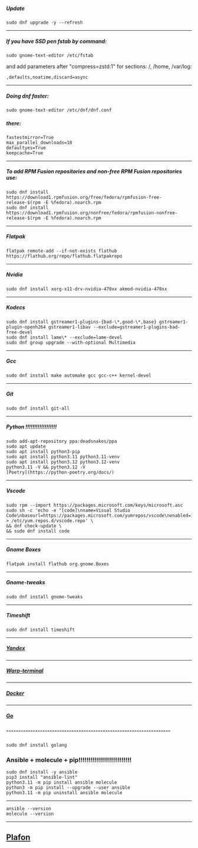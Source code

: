 ##### Update
```
sudo dnf upgrade -y --refresh
```
--------------------------------------------------------------------
##### If you have SSD pen fstab by command:
```
sudo gnome-text-editor /etc/fstab
```
and add parameters after "compress=zstd:1" for sections: /, /home, /var/log:
```
,defaults,noatime,discard=async
```
--------------------------------------------------------------------
##### Doing dnf faster:
```
sudo gnome-text-editor /etc/dnf/dnf.conf
```
##### there:
```
fastestmirror=True
max_parallel_downloads=10
defaultyes=True
keepcache=True
```
--------------------------------------------------------------------
##### To add RPM Fusion repositories and non-free RPM Fusion repositories use:
```
sudo dnf install https://download1.rpmfusion.org/free/fedora/rpmfusion-free-release-$(rpm -E %fedora).noarch.rpm
sudo dnf install https://download1.rpmfusion.org/nonfree/fedora/rpmfusion-nonfree-release-$(rpm -E %fedora).noarch.rpm
```
--------------------------------------------------------------------
##### Flatpak
```
flatpak remote-add --if-not-exists flathub https://flathub.org/repo/flathub.flatpakrepo
```
--------------------------------------------------------------------
##### Nvidia
```
sudo dnf install xorg-x11-drv-nvidia-470xx akmod-nvidia-470xx
```
--------------------------------------------------------------------
##### Kodecs
```
sudo dnf install gstreamer1-plugins-{bad-\*,good-\*,base} gstreamer1-plugin-openh264 gstreamer1-libav --exclude=gstreamer1-plugins-bad-free-devel
sudo dnf install lame\* --exclude=lame-devel
sudo dnf group upgrade --with-optional Multimedia
```
--------------------------------------------------------------------
##### Gcc
```
sudo dnf install make automake gcc gcc-c++ kernel-devel
```
--------------------------------------------------------------------
##### Git
```
sudo dnf install git-all
```
--------------------------------------------------------------------
##### Python !!!!!!!!!!!!!!!!!!
```
sudo add-apt-repository ppa:deadsnakes/ppa
sudo apt update
sudo apt install python3-pip
sudo apt install python3.11 python3.11-venv
sudo apt install python3.12 python3.12-venv
python3.11 -V && python3.12 -V
[Poetry](https://python-poetry.org/docs/)
```
--------------------------------------------------------------------
##### Vscode
```
sudo rpm --import https://packages.microsoft.com/keys/microsoft.asc
sudo sh -c 'echo -e "[code]\nname=Visual Studio Code\nbaseurl=https://packages.microsoft.com/yumrepos/vscode\nenabled=1\ngpgcheck=1\ngpgkey=https://packages.microsoft.com/keys/microsoft.asc" > /etc/yum.repos.d/vscode.repo' \
&& dnf check-update \
&& sudo dnf install code
```
--------------------------------------------------------------------
##### Gnome Boxes
```
flatpak install flathub org.gnome.Boxes
```
--------------------------------------------------------------------
##### Gnome-tweaks
```
sudo dnf install gnome-tweaks
```
--------------------------------------------------------------------
##### Timeshift
```
sudo dnf install timeshift
```
--------------------------------------------------------------------
##### [Yandex](https://browser.yandex.ru)
--------------------------------------------------------------------
##### [Warp-terminal](https://www.warp.dev)
--------------------------------------------------------------------
##### [Docker](https://docs.docker.com/desktop/install/fedora)
--------------------------------------------------------------------
##### [Go](https://go.dev/doc/install)
##### --------------------------------------------------------------------
```
sudo dnf install golang
```


### Ansible + molecule + pip!!!!!!!!!!!!!!!!!!!!!!!!!!
```
sudo dnf install -y ansible
pip3 install "ansible-lint"
python3.11 -m pip install ansible molecule
python3 -m pip install --upgrade --user ansible
python3.11 -m pip uninstall ansible molecule
```
--------------------------------------------------------------------
```
ansible --version
molecule --version
```
--------------------------------------------------------------------
[Plafon](https://plafon.gitbook.io/fedora-zero)
--------------------------------------------------------------------
